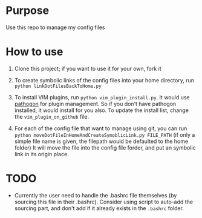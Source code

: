 # Purpose
Use this repo to manage my config files

# How to use
1. Clone this project; if you want to use it for your own, fork it

2. To create symbolic links of the config files into your home directory, 
   run `python linkDotFilesBackToHome.py`

3. To install VIM plugins, run `python vim_plugin_install.py`. It would use 
   [pathogon](https://github.com/tpope/vim-pathogen) for plugin management.
   So if you don't have pathogon installed, it would install for you also.
   To update the install list, change the `vim_plugin_on_github` file.

4. For each of the config file that want to manage using git, you can run 
  `python moveDotFileInHomeAndCreateSymoblicLink.py FILE_PATH` 
   (if only a simple file name is given, the filepath would be defaulted to 
   the home folder)
   It will move the file into the config file forder, and put an symbolic link
   in its origin place. 

# TODO
- Currently the user need to handle the .bashrc file themselves (by sourcing this file in their .bashrc).
  Consider using script to auto-add the sourcing part, and don't add if it already exists in the `.bashrc`
  folder.
